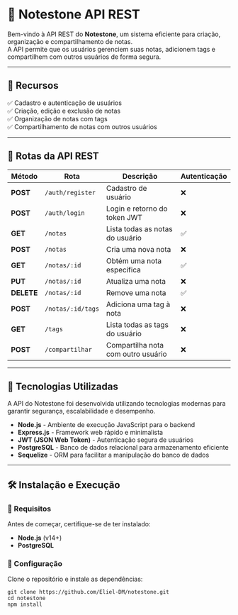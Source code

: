 <h1 class="code-line" data-line-start=0 data-line-end=1 ><a id="_Notestone_API_REST_0"></a>📝 Notestone API REST</h1>
<p class="has-line-data" data-line-start="2" data-line-end="4">Bem-vindo à API REST do <strong>Notestone</strong>, um sistema eficiente para criação, organização e compartilhamento de notas.<br>
A API permite que os usuários gerenciem suas notas, adicionem tags e compartilhem com outros usuários de forma segura.</p>
<hr>
<h2 class="code-line" data-line-start=7 data-line-end=8 ><a id="_Recursos_7"></a>🚀 Recursos</h2>
<p class="has-line-data" data-line-start="9" data-line-end="13">✅ Cadastro e autenticação de usuários<br>
✅ Criação, edição e exclusão de notas<br>
✅ Organização de notas com tags<br>
✅ Compartilhamento de notas com outros usuários</p>
<hr>
<h2 class="code-line" data-line-start=16 data-line-end=17 ><a id="_Rotas_da_API_REST_16"></a>📌 Rotas da API REST</h2>
<table class="table table-striped table-bordered">
<thead>
<tr>
<th>Método</th>
<th>Rota</th>
<th>Descrição</th>
<th>Autenticação</th>
</tr>
</thead>
<tbody>
<tr>
<td><strong>POST</strong></td>
<td><code>/auth/register</code></td>
<td>Cadastro de usuário</td>
<td>❌</td>
</tr>
<tr>
<td><strong>POST</strong></td>
<td><code>/auth/login</code></td>
<td>Login e retorno do token JWT</td>
<td>❌</td>
</tr>
<tr>
<td><strong>GET</strong></td>
<td><code>/notas</code></td>
<td>Lista todas as notas do usuário</td>
<td>✅</td>
</tr>
<tr>
<td><strong>POST</strong></td>
<td><code>/notas</code></td>
<td>Cria uma nova nota</td>
<td>❌</td>
</tr>
<tr>
<td><strong>GET</strong></td>
<td><code>/notas/:id</code></td>
<td>Obtém uma nota específica</td>
<td>✅</td>
</tr>
<tr>
<td><strong>PUT</strong></td>
<td><code>/notas/:id</code></td>
<td>Atualiza uma nota</td>
<td>❌</td>
</tr>
<tr>
<td><strong>DELETE</strong></td>
<td><code>/notas/:id</code></td>
<td>Remove uma nota</td>
<td>✅</td>
</tr>
<tr>
<td><strong>POST</strong></td>
<td><code>/notas/:id/tags</code></td>
<td>Adiciona uma tag à nota</td>
<td>❌</td>
</tr>
<tr>
<td><strong>GET</strong></td>
<td><code>/tags</code></td>
<td>Lista todas as tags do usuário</td>
<td>❌</td>
</tr>
<tr>
<td><strong>POST</strong></td>
<td><code>/compartilhar</code></td>
<td>Compartilha nota com outro usuário</td>
<td>❌</td>
</tr>
</tbody>
</table>
<hr>
<h2 class="code-line" data-line-start=33 data-line-end=34 ><a id="_Tecnologias_Utilizadas_33"></a>🔧 Tecnologias Utilizadas</h2>
<p class="has-line-data" data-line-start="35" data-line-end="36">A API do Notestone foi desenvolvida utilizando tecnologias modernas para garantir segurança, escalabilidade e desempenho.</p>
<ul>
<li class="has-line-data" data-line-start="37" data-line-end="38"><strong>Node.js</strong> - Ambiente de execução JavaScript para o backend</li>
<li class="has-line-data" data-line-start="38" data-line-end="39"><strong>Express.js</strong> - Framework web rápido e minimalista</li>
<li class="has-line-data" data-line-start="39" data-line-end="40"><strong>JWT (JSON Web Token)</strong> - Autenticação segura de usuários</li>
<li class="has-line-data" data-line-start="40" data-line-end="41"><strong>PostgreSQL</strong> - Banco de dados relacional para armazenamento eficiente</li>
<li class="has-line-data" data-line-start="41" data-line-end="43"><strong>Sequelize</strong> - ORM para facilitar a manipulação do banco de dados</li>
</ul>
<hr>
<h2 class="code-line" data-line-start=45 data-line-end=46 ><a id="_Instalao_e_Execuo_45"></a>🛠️ Instalação e Execução</h2>
<h3 class="code-line" data-line-start=47 data-line-end=48 ><a id="_Requisitos_47"></a>🔹 Requisitos</h3>
<p class="has-line-data" data-line-start="49" data-line-end="50">Antes de começar, certifique-se de ter instalado:</p>
<ul>
<li class="has-line-data" data-line-start="51" data-line-end="52"><strong>Node.js</strong> (v14+)</li>
<li class="has-line-data" data-line-start="52" data-line-end="54"><strong>PostgreSQL</strong></li>
</ul>
<h3 class="code-line" data-line-start=54 data-line-end=55 ><a id="_Configurao_54"></a>🔹 Configuração</h3>
<p class="has-line-data" data-line-start="56" data-line-end="57">Clone o repositório e instale as dependências:</p>
<pre><code class="has-line-data" data-line-start="59" data-line-end="62" class="language-sh">git <span class="hljs-built_in">clone</span> https://github.com/Eliel-DM/notestone.git
<span class="hljs-built_in">cd</span> notestone
npm install
</code></pre>

